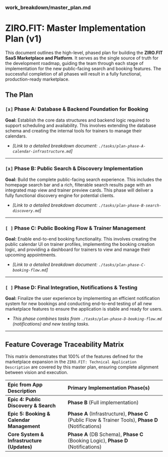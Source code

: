 ### work_breakdown/master_plan.md
# **ZIRO.FIT: Master Implementation Plan (v1)**

This document outlines the high-level, phased plan for building the **ZIRO.FIT** **SaaS Marketplace and Platform**. It serves as the single source of truth for the development roadmap, guiding the team through each stage of implementation for the new public-facing search and booking features. The successful completion of all phases will result in a fully functional, production-ready marketplace.

## The Plan

### `[x]` Phase A: Database & Backend Foundation for Booking

**Goal:** Establish the core data structures and backend logic required to support scheduling and availability. This involves extending the database schema and creating the internal tools for trainers to manage their calendars.

- *[Link to a detailed breakdown document: `./tasks/plan-phase-A-calendar-infrastructure.md`]*

---

### `[x]` Phase B: Public Search & Discovery Implementation

**Goal:** Build the complete public-facing search experience. This includes the homepage search bar and a rich, filterable search results page with an integrated map view and trainer preview cards. This phase will deliver a fully functional discovery engine for potential clients.

- *[Link to a detailed breakdown document: `./tasks/plan-phase-B-search-discovery.md`]*

---

### `[ ]` Phase C: Public Booking Flow & Trainer Management

**Goal:** Enable end-to-end booking functionality. This involves creating the public calendar UI on trainer profiles, implementing the booking creation logic, and providing a dashboard for trainers to view and manage their upcoming appointments.

- *[Link to a detailed breakdown document: `./tasks/plan-phase-C-booking-flow.md`]*

---

### `[ ]` Phase D: Final Integration, Notifications & Testing

**Goal:** Finalize the user experience by implementing an efficient notification system for new bookings and conducting end-to-end testing of all new marketplace features to ensure the application is stable and ready for users.

- *This phase combines tasks from `./tasks/plan-phase-D-booking-flow.md` (notifications) and new testing tasks.*

---

## Feature Coverage Traceability Matrix

This matrix demonstrates that 100% of the features defined for the marketplace expansion in the `ZIRO.FIT: Technical Application Description` are covered by this master plan, ensuring complete alignment between vision and execution.

| Epic from App Description | Primary Implementation Phase(s) |
| :--- | :--- |
| **Epic 4: Public Discovery & Search** | **Phase B** (Full implementation) |
| **Epic 5: Booking & Calendar Management** | **Phase A** (Infrastructure), **Phase C** (Public Flow & Trainer Tools), **Phase D** (Notifications) |
| **Core System & Infrastructure (Updates)** | **Phase A** (DB Schema), **Phase C** (Booking Logic), **Phase D** (Notifications) |